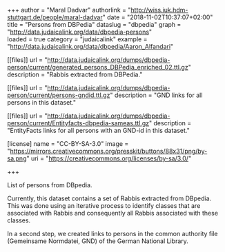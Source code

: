 +++
author = "Maral Dadvar"
authorlink = "http://wiss.iuk.hdm-stuttgart.de/people/maral-dadvar"
date = "2018-11-02T10:37:07+02:00"
title = "Persons from DBPedia" 
dataslug = "dbpedia"
graph = "http://data.judaicalink.org/data/dbpedia-persons"  
loaded = true
category = "judaicalink"
example = "http://data.judaicalink.org/data/dbpedia/Aaron_Alfandari"



[[files]]
	url = "http://data.judaicalink.org/dumps/dbpedia-person/current/generated_persons_DBPedia_enriched_02.ttl.gz"  
	description = "Rabbis extracted from DBPedia."
	
[[files]]
	url = "http://data.judaicalink.org/dumps/dbpedia-person/current/persons-gndid.ttl.gz" 
	description = "GND links for all persons in this dataset."

[[files]]
	url = "http://data.judaicalink.org/dumps/dbpedia-person/current/Entityfacts-dbpedia-sameas.ttl.gz" 
	description = "EntityFacts links for all persons with an GND-id in this dataset."


[license]
name = "CC-BY-SA-3.0"
image = "https://mirrors.creativecommons.org/presskit/buttons/88x31/png/by-sa.png"
uri = "https://creativecommons.org/licenses/by-sa/3.0/"
	
+++

List of persons from DBpedia.
<!--more-->

Currently, this dataset contains a set of Rabbis extracted from DBpedia. This was done using an iterative process to identify classes that are associated with Rabbis and consequently all Rabbis associated with these classes.

In a second step, we created links to persons in the common authority file (Gemeinsame Normdatei, GND) of the German National Library.
